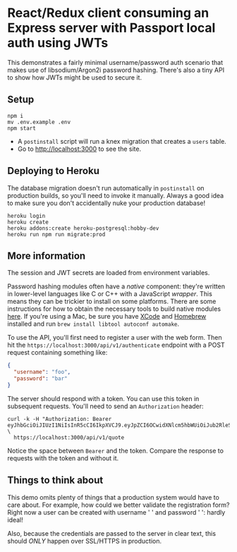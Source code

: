 # React/Redux client consuming an Express server with Passport local auth using JWTs

This demonstrates a fairly minimal username/password auth scenario that makes use of libsodium/Argon2i password hashing. There's also a tiny API to show how JWTs might be used to secure it.


## Setup

```shell
npm i
mv .env.example .env
npm start
```

* A `postinstall` script will run a knex migration that creates a `users` table.
* Go to [http://localhost:3000](http://localhost:3000) to see the site.


## Deploying to Heroku

The database migration doesn't run automatically in `postinstall` on production builds, so you'll need to invoke it manually. Always a good idea to make sure you don't accidentally nuke your production database!

```shell
heroku login
heroku create
heroku addons:create heroku-postgresql:hobby-dev
heroku run npm run migrate:prod
```

## More information

The session and JWT secrets are loaded from environment variables.

Password hashing modules often have a _native_ component: they're written in lower-level languages like C or C++ with a JavaScript _wrapper_. This means they can be trickier to install on some platforms. There are some instructions for how to obtain the necessary tools to build native modules [here](https://github.com/dev-academy-programme/orientation/blob/master/installation/node.md). If you're using a Mac, be sure you have [XCode](https://itunes.apple.com/us/app/xcode/id497799835) and [Homebrew](https://brew.sh) installed and run `brew install libtool autoconf automake`.

To use the API, you'll first need to register a user with the web form. Then hit the `https://localhost:3000/api/v1/authenticate` endpoint with a POST request containing something like:

```json
{ 
  "username": "foo",
  "password": "bar"
}
```

The server should respond with a token. You can use this token in subsequent requests. You'll need to send an `Authorization` header:

```shell
curl -k -H "Authorization: Bearer eyJhbGciOiJIUzI1NiIsInR5cCI6IkpXVCJ9.eyJpZCI6OCwidXNlcm5hbWUiOiJub2RleSIsImlhdCI6MTQ4NTM5NDc3MCwiZXhwIjoxNDg1NDgxMTcwfQ.EVo65RYtRlA9HTOiIqaG_aDfSE7xMedbr7JMeDlt5kE" \
  https://localhost:3000/api/v1/quote
```

Notice the space between `Bearer` and the token. Compare the response to requests with the token and without it.


## Things to think about

This demo omits plenty of things that a production system would have to care about. For example, how could we better validate the registration form? Right now a user can be created with username ' ' and password ' ': hardly ideal!

Also, because the credentials are passed to the server in clear text, this should _ONLY_ happen over SSL/HTTPS in production.
